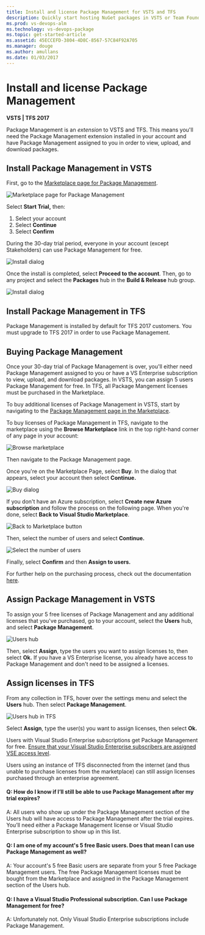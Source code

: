 ```yaml
---
title: Install and license Package Management for VSTS and TFS
description: Quickly start hosting NuGet packages in VSTS or Team Foundation Server
ms.prod: vs-devops-alm
ms.technology: vs-devops-package
ms.topic: get-started-article
ms.assetid: 45ECCEFD-3804-4D8C-8567-57C84F92A705
ms.manager: douge
ms.author: amullans
ms.date: 01/03/2017
---
```


# Install and license Package Management

**VSTS | TFS 2017**

Package Management is an *extension* to VSTS and TFS.  This means you'll need the Package Management extension installed in your account and have Package Management assigned to you in order to view, upload, and download packages.  

## Install Package Management in VSTS

First, go to the [Marketplace page for Package Management](https://marketplace.visualstudio.com/items?itemName=ms.feed). 

![Marketplace page for Package Management](_img/marketplace.png)

Select **Start Trial,** then:

1. Select your account
1. Select **Continue**
1. Select **Confirm**

During the 30-day trial period, everyone in your account (except Stakeholders) can use Package Management for free.

![Install dialog](_img/install.png)

Once the install is completed, select **Proceed to the account**. Then, go to any project and select the **Packages** hub in the **Build & Release** hub group.

![Install dialog](_img/package-hub.png)

## Install Package Management in TFS

Package Management is installed by default for TFS 2017 customers.  You must upgrade to TFS 2017 in order to use Package Management.

## Buying Package Management

Once your 30-day trial of Package Management is over, you'll either need Package Management assigned to you or have a VS Enterprise subscription to view, upload, and download packages. In VSTS, you can assign 5 users Package Management for free.  In TFS, all Package Mangement licenses must be purchased in the Marketplace.  

To buy additional licenses of Package Management in VSTS, start by navigating to the [Package Management page in the Marketplace](https://marketplace.visualstudio.com/items?itemName=ms.feed).

To buy licenses of Package Management in TFS, navigate to the marketplace using the **Browse Marketplace** link in the top right-hand corner of any page in your account:

![Browse marketplace](_img/browse-marketplace.png)

Then navigate to the Package Management page.

Once you're on the Marketplace Page, select **Buy**. In the dialog that appears, select your account then select **Continue.**

![Buy dialog](_img/buy-license.png)

If you don't have an Azure subscription, select **Create new Azure subscription** and follow the process on the following page. When you're done, select **Back to Visual Studio Marketplace**.

![Back to Marketplace button](_img/back-to-marketplace.png)

Then, select the number of users and select **Continue.** 

![Select the number of users](_img/select-users.png)

Finally, select **Confirm** and then **Assign to users.**

For further help on the purchasing process, check out the documentation [here](/vsts/marketplace/install-vsts-extension).

## Assign Package Management in VSTS

To assign your 5 free licenses of Package Management and any additional licenses that you've purchased, go to your account, select the **Users** hub, and select **Package Management**.

![Users hub](_img/users-hub.png)

Then, select **Assign**, type the users you want to assign licenses to, then select **Ok.**  If you have a VS Enterprise license, you already have access to Package Management and don't need to be assigned a licenses.

## Assign licenses in TFS

From any collection in TFS, hover over the settings menu and select the **Users** hub.  Then select **Package Management**.

![Users hub in TFS](_img/users-hub-tfs.png)

Select **Assign**, type the user(s) you want to assign licenses, then select **Ok.**

Users with Visual Studio Enterprise subscriptions get Package Management for free.  [Ensure that your Visual Studio Enterprise subscribers are assigned VSE access level](../security/change-access-levels.md).

Users using an instance of TFS disconnected from the internet (and thus unable to purchase licenses from the marketplace) can still assign licenses purchased through an enterprise agreement.

<!-- BEGINSECTION class="md-qanda" -->

#### Q: How do I know if I’ll still be able to use Package Management after my trial expires?

A:  All users who show up under the Package Management section of the Users hub will have access to Package Management after the trial expires. 
You’ll need either a Package Management license or Visual Studio Enterprise subscription to show up in this list.  

#### Q:  I am one of my account's 5 free Basic users. Does that mean I can use Package Management as well?

A:  Your account's 5 free Basic users are separate from your 5 free Package Management users. 
The free Package Management licenses must be bought from the Marketplace and assigned in the Package Management section of the Users hub.

#### Q: I have a Visual Studio Professional subscription. Can I use Package Management for free?

A: Unfortunately not. Only Visual Studio Enterprise subscriptions include Package Management.

<!-- ENDSECTION -->